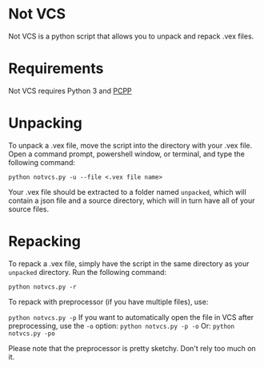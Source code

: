 # Not VCS

Not VCS is a python script that allows you to unpack and repack .vex files. 

# Requirements
Not VCS requires Python 3 and [PCPP](https://github.com/ned14/pcpp/)
# Unpacking
To unpack a .vex file, move the script into the directory with your .vex file.
Open a command prompt, powershell window, or terminal, and type the following command:

`python notvcs.py -u --file <.vex file name>`

Your .vex file should be extracted to a folder named `unpacked`, which will contain a json file and a source directory, which will in turn have all of your source files.

# Repacking
To repack a .vex file, simply have the script in the same directory as your `unpacked` directory. Run the following command:

`python notvcs.py -r`

To repack with preprocessor (if you have multiple files), use:

`python notvcs.py -p`
If you want to automatically open the file in VCS after preprocessing, use the `-o` option:
`python notvcs.py -p -o`
Or:
`python notvcs.py -po`

Please note that the preprocessor is pretty sketchy. Don't rely too much on it.
